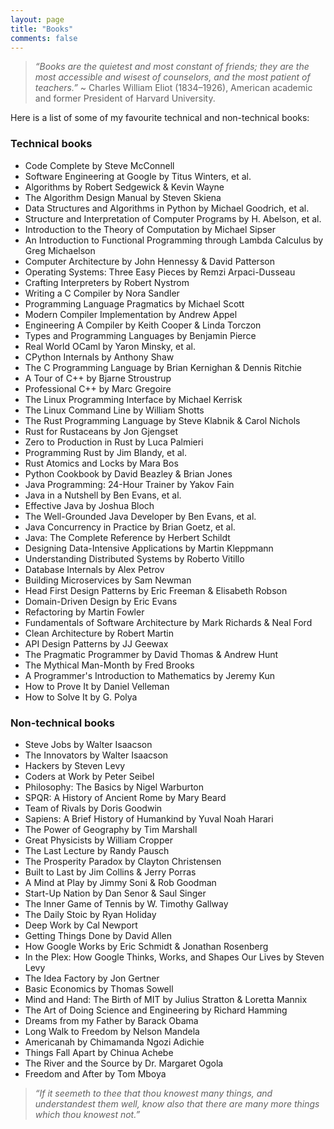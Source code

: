 ```yaml
---
layout: page
title: "Books"
comments: false
---
```


> _“Books are the quietest and most constant of friends; they are the most accessible and wisest of counselors, and the most patient of teachers.”_ ~ Charles William Eliot (1834–1926), American academic and former President of Harvard University.

<!-- ![Tech books library photo](/assets/img/books-library/books-lib.jpg "Library of technical books") -->

Here is a list of some of my favourite technical and non-technical books:

### Technical books

- Code Complete by Steve McConnell
- Software Engineering at Google by Titus Winters, et al.
- Algorithms by Robert Sedgewick & Kevin Wayne
- The Algorithm Design Manual by Steven Skiena
- Data Structures and Algorithms in Python by Michael Goodrich, et al.
- Structure and Interpretation of Computer Programs by H. Abelson, et al.
- Introduction to the Theory of Computation by Michael Sipser
- An Introduction to Functional Programming through Lambda Calculus by Greg Michaelson
- Computer Architecture by John Hennessy & David Patterson
- Operating Systems: Three Easy Pieces by Remzi Arpaci-Dusseau
- Crafting Interpreters by Robert Nystrom
- Writing a C Compiler by Nora Sandler
- Programming Language Pragmatics by Michael Scott
- Modern Compiler Implementation by Andrew Appel
- Engineering A Compiler by Keith Cooper & Linda Torczon
- Types and Programming Languages by Benjamin Pierce
- Real World OCaml by Yaron Minsky, et al.
- CPython Internals by Anthony Shaw
- The C Programming Language by Brian Kernighan & Dennis Ritchie
- A Tour of C++ by Bjarne Stroustrup
- Professional C++ by Marc Gregoire
- The Linux Programming Interface by Michael Kerrisk
- The Linux Command Line by William Shotts
- The Rust Programming Language by Steve Klabnik & Carol Nichols
- Rust for Rustaceans by Jon Gjengset
- Zero to Production in Rust by Luca Palmieri
- Programming Rust by Jim Blandy, et al.
- Rust Atomics and Locks by Mara Bos
- Python Cookbook by David Beazley & Brian Jones
- Java Programming: 24-Hour Trainer by Yakov Fain
- Java in a Nutshell by Ben Evans, et al.
- Effective Java by Joshua Bloch
- The Well-Grounded Java Developer by Ben Evans, et al.
- Java Concurrency in Practice by Brian Goetz, et al.
- Java: The Complete Reference by Herbert Schildt
- Designing Data-Intensive Applications by Martin Kleppmann
- Understanding Distributed Systems by Roberto Vitillo
- Database Internals by Alex Petrov
- Building Microservices by Sam Newman
- Head First Design Patterns by Eric Freeman & Elisabeth Robson
- Domain-Driven Design by Eric Evans
- Refactoring by Martin Fowler
- Fundamentals of Software Architecture by Mark Richards & Neal Ford
- Clean Architecture by Robert Martin
- API Design Patterns by JJ Geewax
- The Pragmatic Programmer by David Thomas & Andrew Hunt
- The Mythical Man-Month by Fred Brooks
- A Programmer's Introduction to Mathematics by Jeremy Kun
- How to Prove It by Daniel Velleman
- How to Solve It by G. Polya


### Non-technical books

- Steve Jobs by Walter Isaacson
- The Innovators by Walter Isaacson
- Hackers by Steven Levy
- Coders at Work by Peter Seibel
- Philosophy: The Basics by Nigel Warburton
- SPQR: A History of Ancient Rome by Mary Beard
- Team of Rivals by Doris Goodwin
- Sapiens: A Brief History of Humankind by Yuval Noah Harari
- The Power of Geography by Tim Marshall
- Great Physicists by William Cropper
- The Last Lecture by Randy Pausch
- The Prosperity Paradox by Clayton Christensen
- Built to Last by Jim Collins & Jerry Porras
- A Mind at Play by Jimmy Soni & Rob Goodman
- Start-Up Nation by Dan Senor & Saul Singer
- The Inner Game of Tennis by W. Timothy Gallway
- The Daily Stoic by Ryan Holiday
- Deep Work by Cal Newport
- Getting Things Done by David Allen
- How Google Works by Eric Schmidt & Jonathan Rosenberg
- In the Plex: How Google Thinks, Works, and Shapes Our Lives by Steven Levy
- The Idea Factory by Jon Gertner
- Basic Economics by Thomas Sowell
- Mind and Hand: The Birth of MIT by Julius Stratton & Loretta Mannix
- The Art of Doing Science and Engineering by Richard Hamming
- Dreams from my Father by Barack Obama
- Long Walk to Freedom by Nelson Mandela
- Americanah by Chimamanda Ngozi Adichie
- Things Fall Apart by Chinua Achebe
- The River and the Source by Dr. Margaret Ogola
- Freedom and After by Tom Mboya


> _“If it seemeth to thee that thou knowest many things, and understandest them well, know also that there are many more things which thou knowest not.”_
